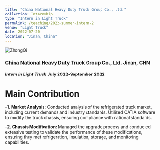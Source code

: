 ```yaml
---
title: "China National Heavy Duty Truck Group Co., Ltd."
collection: Internship
type: "Intern in Light Truck"
permalink: /teaching/2022-summer-intern-2
venue: "Light Truck"
date: 2022-07-20
location: "Jinan, China"
---
```


![ZhongQi](https://travidp.github.io/zhongqi.png)

### [China National Heavy Duty Truck Group Co., Ltd.](https://en.sinotrukinternational.com/)  Jinan, CHN
#### _Intern in Light Truck_  July 2022-September 2022

Main Contribution
======
-**1. Market Analysis:** Conducted analysis of the refrigerated truck market, including current demands and industry standards. Utilized CATIA software to modify the truck chassis, ensuring compliance with national standards.

-**2. Chassis Modification:** Managed the upgrade process and conducted extensive testing to validate the performance of these modifications, ensuring they met refrigeration, insulation, storage, and monitoring capabilities.
